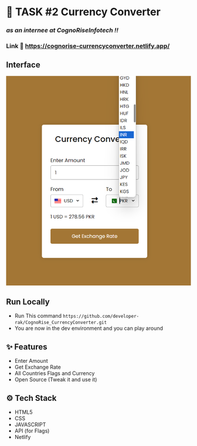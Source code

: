 # :closed_book: TASK #2 Currency Converter 

### _as an internee at CognoRiseInfotech !!_

### Link :link: https://cognorise-currencyconverter.netlify.app/

## Interface

<img src='img.png' />

## Run Locally

  - Run This command `https://github.com/developer-rak/CognoRise_CurrencyConverter.git`
  - You are now in the dev environment and you can play around

## ✨ Features

  - Enter Amount
  - Get Exchange Rate
  - All Countries Flags and Currency
  - Open Source (Tweak it and use it)

## ⚙️ Tech Stack
  - HTML5
  - CSS
  - JAVASCRIPT
  - API (for Flags)
  - Netlify
